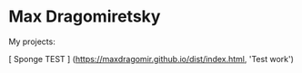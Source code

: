 # Max Dragomiretsky
My projects:

[ Sponge TEST ] (https://maxdragomir.github.io/dist/index.html, 'Test work')

